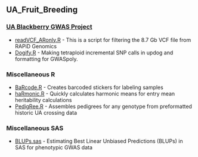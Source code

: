 ## UA_Fruit_Breeding

### [UA Blackberry GWAS Project](https://github.com/mchizk1/UA_Fruit_Breeding/blob/main/Blackberry%20GWAS/BKB_GWAS.md)
* [readVCF_ARonly.R](https://github.com/mchizk1/UA_Fruit_Breeding/blob/main/Blackberry%20GWAS/readVCF_ARonly.R) - This is a script for filtering the 8.7 Gb VCF file from RAPiD Genomics
* [Dogify.R](https://github.com/mchizk1/UA_Fruit_Breeding/blob/main/Blackberry%20GWAS/Dogify.R) - Making tetraploid incremental SNP calls in updog and formatting for GWASpoly.

### Miscellaneous R
* [BaRcode.R]() - Creates barcoded stickers for labeling samples
* [haRmonic.R](https://github.com/mchizk1/UA_Fruit_Breeding/blob/main/haRmonic.R) - Quickly calculates harmonic means for entry mean heritability calculations
* [PedigRee.R](https://github.com/mchizk1/UA_Fruit_Breeding/blob/main/PedigRee.R) - Assembles pedigrees for any genotype from preformatted historic UA crossing data

### Miscellaneous SAS
* [BLUPs.sas](https://github.com/mchizk1/UA_Fruit_Breeding/blob/main/BLUPs.sas) - Estimating Best Linear Unbiased Predictions (BLUPs) in SAS for phenotypic GWAS data